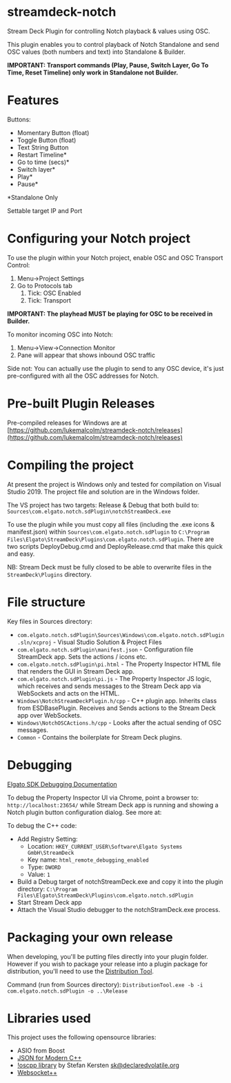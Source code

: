 # streamdeck-notch

Stream Deck Plugin for controlling Notch playback & values using OSC.

This plugin enables you to control playback of Notch Standalone and send OSC values (both numbers and text) into Standalone & Builder.

**IMPORTANT: Transport commands (Play, Pause, Switch Layer, Go To Time, Reset Timeline) only work in Standalone not Builder.**

# Features

Buttons:

* Momentary Button (float)
* Toggle Button (float)
* Text String Button
* Restart Timeline*
* Go to time (secs)*
* Switch layer*
* Play*
* Pause*

*Standalone Only

Settable target IP and Port

# Configuring your Notch project

To use the plugin within your Notch project, enable OSC and OSC Transport Control:

1. Menu->Project Settings
1. Go to Protocols tab
   1. Tick: OSC Enabled
   1. Tick: Transport

**IMPORTANT: The playhead MUST be playing for OSC to be received in Builder.**

To monitor incoming OSC into Notch:

1. Menu->View->Connection Monitor
1. Pane will appear that shows inbound OSC traffic

Side not: You can actually use the plugin to send to any OSC device, it's just pre-configured with all the OSC addresses for Notch.

# Pre-built Plugin Releases

Pre-compiled releases for Windows are at [https://github.com/lukemalcolm/streamdeck-notch/releases](https://github.com/lukemalcolm/streamdeck-notch/releases)

# Compiling the project

At present the project is Windows only and tested for compilation on Visual Studio 2019. The project file and solution are in the Windows folder.

The VS project has two targets: Release & Debug that both build to: `Sources\com.elgato.notch.sdPlugin\notchStreamDeck.exe`

To use the plugin while you must copy all files (including the .exe icons & manifest.json) within `Sources\com.elgato.notch.sdPlugin` to `C:\Program Files\Elgato\StreamDeck\Plugins\com.elgato.notch.sdPlugin`. There are two scripts DeployDebug.cmd and DeployRelease.cmd that make this quick and easy.

NB: Stream Deck must be fully closed to be able to overwrite files in the `StreamDeck\Plugins` directory.

# File structure

Key files in Sources directory:

* `com.elgato.notch.sdPlugin\Sources\Windows\com.elgato.notch.sdPlugin.sln/xcproj` - Visual Studio Solution & Project Files
* `com.elgato.notch.sdPlugin\manifest.json` - Configuration file StreamDeck app. Sets the actions / icons etc.
* `com.elgato.notch.sdPlugin\pi.html` - The Property Inspector HTML file that renders the GUI in Stream Deck app.
* `com.elgato.notch.sdPlugin\pi.js` - The Property Inspector JS logic, which receives and sends messages to the Stream Deck app via WebSockets and acts on the HTML.
* `Windows\NotchStreamDeckPlugin.h/cpp` - C++ plugin app. Inherits class from ESDBasePlugin. Receives and Sends actions to the Stream Deck app over WebSockets.
* `Windows\NotchOSCActions.h/cpp` - Looks after the actual sending of OSC messages.
* `Common` - Contains the boilerplate for Stream Deck plugins.

# Debugging

[Elgato SDK Debugging Documentation](https://developer.elgato.com/documentation/stream-deck/sdk/create-your-own-plugin/)

To debug the Property Inspector UI via Chrome, point a browser to: `http://localhost:23654/` while Stream Deck app is running and showing a Notch plugin button configuration dialog. See more at: 

To debug the C++ code:
* Add Registry Setting: 
  * Location: `HKEY_CURRENT_USER\Software\Elgato Systems GmbH\StreamDeck`
  * Key name: `html_remote_debugging_enabled`
  * Type: `DWORD`
  * Value: `1`
* Build a Debug target of notchStreamDeck.exe and copy it into the plugin directory: `C:\Program Files\Elgato\StreamDeck\Plugins\com.elgato.notch.sdPlugin `
* Start Stream Deck app
* Attach the Visual Studio debugger to the notchStramDeck.exe process.

# Packaging your own release

When developing, you'll be putting files directly into your plugin folder. However if you wish to package your release into a plugin package for distribution, you'll need to use the [Distribution Tool](https://developer.elgato.com/documentation/stream-deck/sdk/exporting-your-plugin/).

Command (run from Sources directory): `DistributionTool.exe -b -i com.elgato.notch.sdPlugin -o ..\Release`

# Libraries used

This project uses the following opensource libraries:

* ASIO from Boost
* [JSON for Modern C++](https://github.com/nlohmann/json/releases)
* [!oscpp library](https://github.com/kaoskorobase/oscpp) by Stefan Kersten <sk@declaredvolatile.org> 
* [Websocket++](http://www.zaphoyd.com/websocketpp/)

